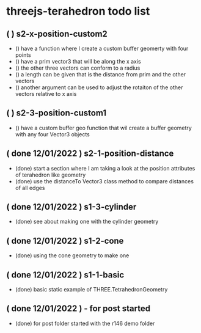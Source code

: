 # threejs-terahedron todo list

## (  ) s2-x-position-custom2
* () have a function where I create a custom buffer geomerty with four points
* () have a prim vector3 that will be along the x axis
* () the other three vectors can conform to a radius
* () a length can be given that is the distance from prim and the other vectors
* () another argument can be used to adjust the rotaiton of the other vectors relative to x axis

## (  ) s2-3-position-custom1
* () have a custom buffer geo function that wil create a buffer geometry with any four Vector3 objects

## ( done 12/01/2022 ) s2-1-position-distance
* (done) start a section where I am taking a look at the position attributes of terahedron like geometry
* (done) use the distanceTo Vector3 class method to compare distances of all edges

## ( done 12/01/2022 ) s1-3-cylinder
* (done) see about making one with the cylinder geometry

## ( done 12/01/2022 ) s1-2-cone
* (done) using the cone geometry to make one

## ( done 12/01/2022 ) s1-1-basic
* (done) basic static example of THREE.TetrahedronGeometry

## ( done 12/01/2022 ) - for post started
* (done) for post folder started with the r146 demo folder

